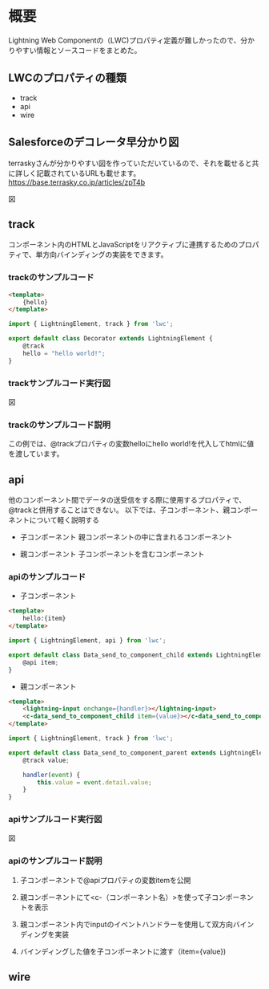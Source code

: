 # 概要

Lightning Web Componentの（LWC)プロパティ定義が難しかったので、分かりやすい情報とソースコードをまとめた。

## LWCのプロパティの種類

- track
- api
- wire

## Salesforceのデコレータ早分かり図

terraskyさんが分かりやすい図を作っていただいているので、それを載せると共に詳しく記載されているURLも載せます。
<https://base.terrasky.co.jp/articles/zpT4b>

図

## track

コンポーネント内のHTMLとJavaScriptをリアクティブに連携するためのプロパティで、単方向バインディングの実装をできます。

### trackのサンプルコード

```html
<template>
    {hello}
</template>
```

```js
import { LightningElement, track } from 'lwc';

export default class Decorator extends LightningElement {
    @track
    hello = "hello world!";
}
```

### trackサンプルコード実行図

図

### trackのサンプルコード説明

この例では、@trackプロパティの変数helloにhello world!を代入してhtmlに値を渡しています。

## api

他のコンポーネント間でデータの送受信をする際に使用するプロパティで、@trackと併用することはできない。
以下では、子コンポーネント、親コンポーネントについて軽く説明する

- 子コンポーネント
親コンポーネントの中に含まれるコンポーネント

- 親コンポーネント
子コンポーネントを含むコンポーネント

### apiのサンプルコード

- 子コンポーネント

```html
<template>
    hello:{item}
</template>
```

```js
import { LightningElement, api } from 'lwc';

export default class Data_send_to_component_child extends LightningElement {
    @api item;
}
```

- 親コンポーネント

```html
<template>
    <lightning-input onchange={handler}></lightning-input>
    <c-data_send_to_component_child item={value}></c-data_send_to_component_child>
</template>
```

```js
import { LightningElement, track } from 'lwc';

export default class Data_send_to_component_parent extends LightningElement {
    @track value;

    handler(event) {
        this.value = event.detail.value;
    }
}
```

### apiサンプルコード実行図

図

### apiのサンプルコード説明

1. 子コンポーネントで@apiプロパティの変数itemを公開

2. 親コンポーネントにて<c-（コンポーネント名）>を使って子コンポーネントを表示

3. 親コンポーネント内でinputのイベントハンドラーを使用して双方向バインディングを実装

4. バインディングした値を子コンポーネントに渡す（item={value})

## wire
